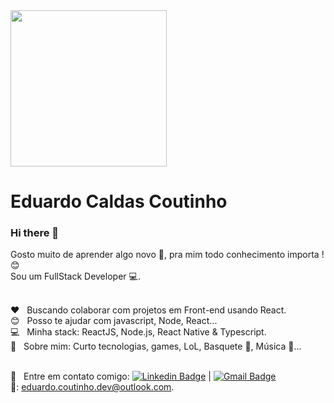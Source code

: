 <img width="250px" src="https://avatars.githubusercontent.com/u/24902151?s=460&u=aaccad4cadf1ca5dbee33a9c89d75325a23b899b&v=4">

# Eduardo Caldas Coutinho

### Hi there 👋
Gosto muito de aprender algo novo :seedling:, pra mim todo conhecimento importa ! :blush:<br/>
Sou um FullStack Developer :computer:.

<br/> :heart: &nbsp; Buscando colaborar com projetos em Front-end usando React.
 <br/> :blush: &nbsp; Posso te ajudar com javascript, Node, React...
 <br/> :computer: &nbsp; Minha stack: ReactJS, Node.js, React Native & Typescript.
<br/> :speech_balloon:  &nbsp; Sobre mim: Curto tecnologias, games, LoL, Basquete :basketball:, Música :musical_note:...

 <br/> :email: &nbsp; Entre em contato comigo: [![Linkedin Badge](https://img.shields.io/badge/-EduardoCoutinho-blue?style=flat-square&logo=Linkedin&logoColor=white&link=https://www.linkedin.com/in/eduardo-coutinho/)](https://www.linkedin.com/in/eduardo-coutinho-190a27128/) 
| 
[![Gmail Badge](https://img.shields.io/badge/-Eduardo.Caldas.Coutinho@gmail.com-c14438?style=flat-square&logo=Gmail&logoColor=white&link=mailto:Eduardo.Caldas.Coutinho@gmail.com)](mailto:Eduardo.Caldas.Coutinho@gmail.com)
<br/>:email:: eduardo.coutinho.dev@outlook.com.
